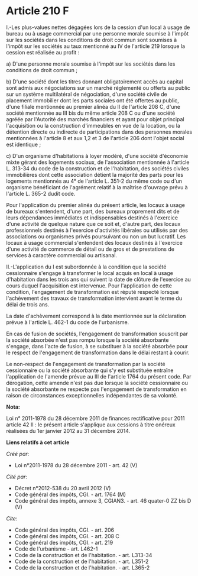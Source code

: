 # Article 210 F

I.-Les plus-values nettes dégagées lors de la cession d'un local à usage de bureau ou à usage commercial par une personne
morale soumise à l'impôt sur les sociétés dans les conditions de droit commun sont soumises à l'impôt sur les sociétés au
taux mentionné au IV de l'article 219 lorsque la cession est réalisée au profit : 

a) D'une personne morale soumise à l'impôt sur les sociétés dans les conditions de droit commun ; 

b) D'une société dont les titres donnant obligatoirement accès au capital sont admis aux négociations sur un marché
réglementé ou offerts au public sur un système multilatéral de négociation, d'une société civile de placement immobilier dont
les parts sociales ont été offertes au public, d'une filiale mentionnée au premier alinéa du II de l'article 208 C, d'une
société mentionnée au III bis du même article 208 C ou d'une société agréée par l'Autorité des marchés financiers et ayant
pour objet principal l'acquisition ou la construction d'immeubles en vue de la location, ou la détention directe ou indirecte
de participations dans des personnes morales mentionnées à l'article 8 et aux 1,2 et 3 de l'article 206 dont l'objet social
est identique ; 

c) D'un organisme d'habitations à loyer modéré, d'une société d'économie mixte gérant des logements sociaux, de l'association
mentionnée à l'article L. 313-34 du code de la construction et de l'habitation, des sociétés civiles immobilières dont cette
association détient la majorité des parts pour les logements mentionnés au 4° de l'article L. 351-2 du même code ou d'un
organisme bénéficiant de l'agrément relatif à la maîtrise d'ouvrage prévu à l'article L. 365-2 dudit code. 

Pour l'application du premier alinéa du présent article, les locaux à usage de bureaux s'entendent, d'une part, des bureaux
proprement dits et de leurs dépendances immédiates et indispensables destinés à l'exercice d'une activité de quelque nature
que ce soit et, d'autre part, des locaux professionnels destinés à l'exercice d'activités libérales ou utilisés par des
associations ou organismes privés poursuivant ou non un but lucratif. Les locaux à usage commercial s'entendent des locaux
destinés à l'exercice d'une activité de commerce de détail ou de gros et de prestations de services à caractère commercial ou
artisanal. 

II.-L'application du I est subordonnée à la condition que la société cessionnaire s'engage à transformer le local acquis en
local à usage d'habitation dans les trois ans qui suivent la date de clôture de l'exercice au cours duquel l'acquisition est
intervenue. Pour l'application de cette condition, l'engagement de transformation est réputé respecté lorsque l'achèvement
des travaux de transformation intervient avant le terme du délai de trois ans. 

La date d'achèvement correspond à la date mentionnée sur la déclaration prévue à l'article L. 462-1 du code de l'urbanisme. 

En cas de fusion de sociétés, l'engagement de transformation souscrit par la société absorbée n'est pas rompu lorsque la
société absorbante s'engage, dans l'acte de fusion, à se substituer à la société absorbée pour le respect de l'engagement de
transformation dans le délai restant à courir. 

Le non-respect de l'engagement de transformation par la société cessionnaire ou la société absorbante qui s'y est substituée
entraîne l'application de l'amende prévue au III de l'article 1764 du présent code. Par dérogation, cette amende n'est pas
due lorsque la société cessionnaire ou la société absorbante ne respecte pas l'engagement de transformation en raison de
circonstances exceptionnelles indépendantes de sa volonté.

**Nota:**

Loi n° 2011-1978 du 28 décembre 2011 de finances rectificative pour 2011 article 42 II : le présent article s'applique aux
cessions à titre onéreux réalisées du 1er janvier 2012 au 31 décembre 2014.

**Liens relatifs à cet article**

_Créé par_:

  - Loi n°2011-1978 du 28 décembre 2011 - art. 42 (V)

_Cité par_:

  - Décret n°2012-538 du 20 avril 2012 (V)
  - Code général des impôts, CGI. - art. 1764 (M)
  - Code général des impôts, annexe 3, CGIAN3. - art. 46 quater-0 ZZ bis D (V)

_Cite_:

  - Code général des impôts, CGI. - art. 206
  - Code général des impôts, CGI. - art. 208 C
  - Code général des impôts, CGI. - art. 219
  - Code de l'urbanisme - art. L462-1
  - Code de la construction et de l'habitation. - art. L313-34
  - Code de la construction et de l'habitation. - art. L351-2
  - Code de la construction et de l'habitation. - art. L365-2
